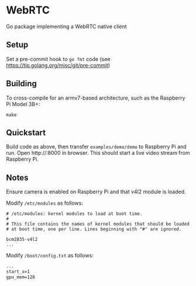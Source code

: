 # WebRTC

Go package implementing a WebRTC native client


## Setup

Set a pre-commit hook to `go fmt` code (see https://tip.golang.org/misc/git/pre-commit)


## Building

To cross-compile for an armv7-based architecture, such as the Raspberry Pi Model 3B+:

    make


## Quickstart

Build code as above, then transfer `examples/demo/demo` to Raspberry Pi and run.
Open http://<target>:8000 in browser. This should start a live video stream from
Raspberry Pi.
    
    
## Notes

Ensure camera is enabled on Raspberry Pi and that v4l2 module is loaded.

Modify `/etc/modules` as follows:
```/etc/modules
# /etc/modules: kernel modules to load at boot time.
#
# This file contains the names of kernel modules that should be loaded
# at boot time, one per line. Lines beginning with "#" are ignored.

bcm2835-v4l2
...
```

Modify `/boot/config.txt` as follows:
```/boot/config.txt
...
start_x=1
gpu_mem=128
```
